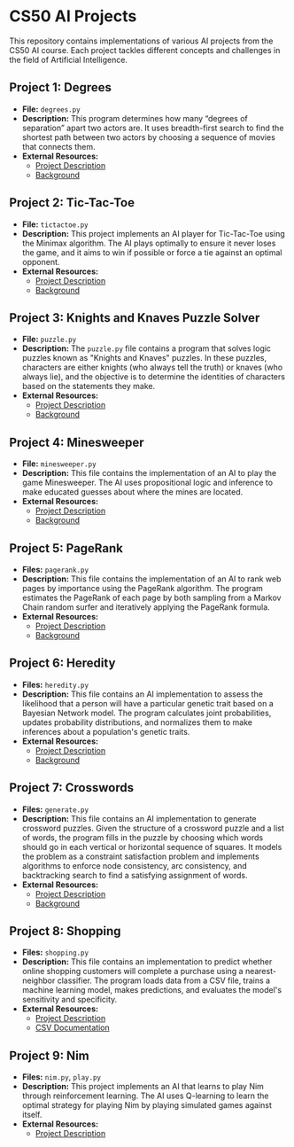 # CS50 AI Projects

This repository contains implementations of various AI projects from the CS50 AI course. Each project tackles different concepts and challenges in the field of Artificial Intelligence.

## Project 1: Degrees
- **File:** `degrees.py`
- **Description:** This program determines how many “degrees of separation” apart two actors are. It uses breadth-first search to find the shortest path between two actors by choosing a sequence of movies that connects them.
- **External Resources:**
  - [Project Description](https://cdn.cs50.net/ai/2023/x/projects/0/degrees.zip)
  - [Background](https://cs50.harvard.edu/ai/2023/projects/0/degrees/)

## Project 2: Tic-Tac-Toe
- **File:** `tictactoe.py`
- **Description:** This project implements an AI player for Tic-Tac-Toe using the Minimax algorithm. The AI plays optimally to ensure it never loses the game, and it aims to win if possible or force a tie against an optimal opponent.
- **External Resources:**
  - [Project Description](https://cdn.cs50.net/ai/2023/x/projects/0/tictactoe.zip)
  - [Background](https://cs50.harvard.edu/ai/2023/projects/0/tictactoe/)

## Project 3: Knights and Knaves Puzzle Solver

- **File:** `puzzle.py`
- **Description:** The `puzzle.py` file contains a program that solves logic puzzles known as "Knights and Knaves" puzzles. In these puzzles, characters are either knights (who always tell the truth) or knaves (who always lie), and the objective is to determine the identities of characters based on the statements they make.
- **External Resources:**
  - [Project Description](https://cdn.cs50.net/ai/2023/x/projects/1/knights.zip)
  - [Background](https://cdn.cs50.net/ai/2023/x/projects/1/knights.zip)

## Project 4: Minesweeper

- **File:** `minesweeper.py`
- **Description:** This file contains the implementation of an AI to play the game Minesweeper. The AI uses propositional logic and inference to make educated guesses about where the mines are located.
- **External Resources:**
  - [Project Description](https://cs50.harvard.edu/ai/2024/projects/1/minesweeper/)
  - [Background](https://cs50.harvard.edu/ai/2024/projects/1/minesweeper/#background)

## Project 5: PageRank

- **Files:** `pagerank.py`
- **Description:** This file contains the implementation of an AI to rank web pages by importance using the PageRank algorithm. The program estimates the PageRank of each page by both sampling from a Markov Chain random surfer and iteratively applying the PageRank formula.
- **External Resources:**
  - [Project Description](https://cs50.harvard.edu/ai/2025/projects/2/pagerank/)
  - [Background](https://cs50.harvard.edu/ai/2025/projects/2/pagerank/#background)

## Project 6: Heredity

- **Files:** `heredity.py`
- **Description:** This file contains an AI implementation to assess the likelihood that a person will have a particular genetic trait based on a Bayesian Network model. The program calculates joint probabilities, updates probability distributions, and normalizes them to make inferences about a population's genetic traits.
- **External Resources:**
  - [Project Description](https://cs50.harvard.edu/ai/2023/projects/2/heredity/)
  - [Background](https://cs50.harvard.edu/ai/2023/projects/2/heredity/#background)

## Project 7: Crosswords

- **Files:** `generate.py`
- **Description:** This file contains an AI implementation to generate crossword puzzles. Given the structure of a crossword puzzle and a list of words, the program fills in the puzzle by choosing which words should go in each vertical or horizontal sequence of squares. It models the problem as a constraint satisfaction problem and implements algorithms to enforce node consistency, arc consistency, and backtracking search to find a satisfying assignment of words.
- **External Resources:**
  - [Project Description](https://cdn.cs50.net/ai/2023/x/projects/3/crossword.pdf)
  - [Background](https://cdn.cs50.net/ai/2023/x/projects/3/crossword.html)

## Project 8: Shopping

- **Files:** `shopping.py`
- **Description:** This file contains an implementation to predict whether online shopping customers will complete a purchase using a nearest-neighbor classifier. The program loads data from a CSV file, trains a machine learning model, makes predictions, and evaluates the model's sensitivity and specificity.
- **External Resources:**
  - [Project Description](https://cdn.cs50.net/ai/2023/x/projects/4/shopping.pdf)
  - [CSV Documentation](https://docs.python.org/3/library/csv.html)

## Project 9: Nim

- **Files:** `nim.py`, `play.py`
- **Description:** This project implements an AI that learns to play Nim through reinforcement learning. The AI uses Q-learning to learn the optimal strategy for playing Nim by playing simulated games against itself.
- **External Resources:**
  - [Project Description](https://cdn.cs50.net/ai/2023/x/projects/4/nim.pdf)
